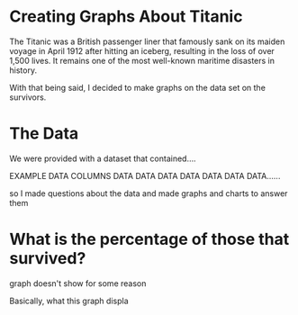 # Creating Graphs About Titanic  
The Titanic was a British passenger liner that famously sank on its maiden voyage in April 1912 after hitting an iceberg, resulting in the loss of over 1,500 lives. It remains one of the most well-known maritime disasters in history. 

With that being said,  I decided to make graphs on the data set on the survivors.  

# The Data 

We were provided with a dataset that contained….

EXAMPLE
DATA
COLUMNS
DATA
DATA
DATA
DATA
DATA
DATA
DATA...... 

so I made questions about the data and made graphs and charts to answer them

# What is the percentage of those that survived?  

graph doesn't show for some reason

Basically, what this graph displa